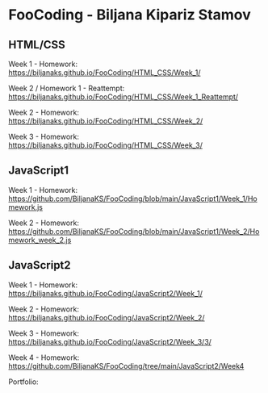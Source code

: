 # FooCoding - Biljana Kipariz Stamov

## HTML/CSS

Week 1 - Homework: https://biljanaks.github.io/FooCoding/HTML_CSS/Week_1/

Week 2 / Homework 1 - Reattempt: https://biljanaks.github.io/FooCoding/HTML_CSS/Week_1_Reattempt/

Week 2 - Homework: https://biljanaks.github.io/FooCoding/HTML_CSS/Week_2/

Week 3 - Homework: https://biljanaks.github.io/FooCoding/HTML_CSS/Week_3/

## JavaScript1

Week 1 - Homework: https://github.com/BiljanaKS/FooCoding/blob/main/JavaScript1/Week_1/Homework.js

Week 2 - Homework: https://github.com/BiljanaKS/FooCoding/blob/main/JavaScript1/Week_2/Homework_week_2.js

## JavaScript2

Week 1 - Homework: https://biljanaks.github.io/FooCoding/JavaScript2/Week_1/

Week 2 - Homework: https://biljanaks.github.io/FooCoding/JavaScript2/Week_2/

Week 3 - Homework: https://biljanaks.github.io/FooCoding/JavaScript2/Week_3/3/

Week 4 - Homework: https://github.com/BiljanaKS/FooCoding/tree/main/JavaScript2/Week4

Portfolio: 
